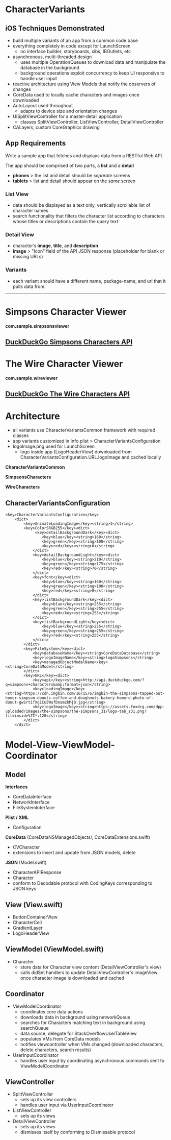 # CharacterVariants

## iOS Techniques Demonstrated
- build multiple variants of an app from a common code base
- everything completely in code except for LaunchScreen
	* no interface builder, storyboards, xibs, IBOutlets, etc
- asynchronous, multi-threaded design 
	* uses multiple OperationQueues to download data and manipulate the database in the background
	* background operations exploit concurrency to keep UI responsive to handle user input
- reactive architecture using View Models that notify the observers of changes
- CoreData used to locally cache characters and images once downloaded
- AutoLayout used throughout 
	* adapts to device size and orientation changes
- UISplitViewController for a master-detail application
	* classes SplitViewController, ListViewController, DetailViewController
- CALayers, custom CoreGraphics drawing

## App Requirements
Write a sample app that fetches and displays data from a RESTful Web API. 

The app should be comprised of two parts, a **list** and a **detail** 
- **phones** > the list and detail should be *separate* screens
- **tablets** > list and detail should appear on the *same* screen

### List View
- data should be displayed as a text only, vertically scrollable list of character names
- search functionality that filters the character list according to characters whose titles or descriptions contain the query text

### Detail View
- character’s **image**, **title**, and **description**
- **image** > "Icon" field of the API JSON response (placeholder for blank or missing URLs)

### Variants
- each variant should have a different name, package-name, and url that it pulls data from.

--------------------
# Simpsons Character Viewer

**com.sample.simpsonsviewer**

**[DuckDuckGo Simpsons Characters API](http://api.duckduckgo.com/?q=simpsons+characters&format=json)**
--------------------
# The Wire Character Viewer

**com.sample.wireviewer**

**[DuckDuckGo The Wire Characters API](http://api.duckduckgo.com/?q=the+wire+characters&format=json)**
--------------------

# Architecture
- all variants use CharacterVariantsCommon framework with required classes
- app variants customized in Info.plist > CharacterVariantsConfiguration
- logoImage.png used for LaunchScreen
  - logo inside app (LogoHeaderView) downloaded from CharacterVariantsConfiguration.URL.logoImage and cached locally
  
**CharacterVariantsCommon**

**SimpsonsCharacters**

**WireCharacters**

## CharacterVariantsConfiguration
```
<key>CharacterVariantsConfiguration</key>
	<dict>
		<key>AnimateLoadingImage</key><string>1</string>
		<key>ColorSRGB255</key><dict>
			 <key>detailBackgroundDark</key><dict>
				<key>blue</key><string>160</string>
				<key>green</key><string>100</string>
				<key>red</key><string>0</string>
			</dict>
			<key>detailBackgroundLight</key><dict>
				<key>blue</key><string>210</string>
				<key>green</key><string>175</string>
				<key>red</key><string>70</string>
			</dict>
			<key>font</key><dict>
				<key>blue</key><string>160</string>
				<key>green</key><string>100</string>
				<key>red</key><string>0</string>
			</dict>
			<key>listBackgroundDark</key><dict>
				<key>blue</key><string>255</string>
				<key>green</key><string>255</string>
				<key>red</key><string>255</string>
			</dict>
			<key>listBackgroundLight</key><dict>
				<key>blue</key><string>255</string>
				<key>green</key><string>255</string>
				<key>red</key><string>255</string>
			</dict>
		</dict>
		<key>FileSystem</key><dict>
			<key>databaseName</key><string>CoreDataDatabase</string>
			<key>logoImageName</key><string>logoSimpsons</string>
			<key>managedObjectModelName</key><string>CoreDataModel</string>
		</dict>
		<key>URL</key><dict>
			<key>api</key><string>http://api.duckduckgo.com/?q=simpsons+characters&amp;format=json</string>
			<key>loadingImage</key><string>https://cdn.imgbin.com/16/15/6/imgbin-the-simpsons-tapped-out-homer-simpson-donuts-coffee-and-doughnuts-bakery-homero-photo-of-donut-gwSrt1fXg1Cu5WufDnamzkMj0.jpg</string>
			<key>logoImage</key><string>https://assets.foxdcg.com/dpp-uploaded/images/the-simpsons/the-simpsons_31/logo-tab_s31.png?fit=inside%7C*:120</string>
		</dict>
	</dict>
```


# Model-View-ViewModel-Coordinator

## Model
**Interfaces**
- CoreDataInterface
- NetworkInterface
- FileSystemInterface

**Plist / XML**
- Configuration

**CoreData** (CoreDataNSManagedObjects/, CoreDataExtensions.swift)
- CVCharacter
- extensions to insert and update from JSON models, delete

**JSON** (Model.swift)
- CharacterAPIResponse
- Character
- conform to Decodable protocol with CodingKeys corresponding to JSON keys

## View (View.swift)
- ButtonContainerView
- CharacterCell
- GradientLayer
- LogoHeaderView

## ViewModel (ViewModel.swift)
- Character
  * store data for Character view content (DetailViewController's view)
  * calls didSet handlers to update DetailViewController's imageView once character image is downloaded and cached 
  
## Coordinator
- ViewModelCoordinator
  * coordinates core data actions
  * downloads data in background using networkQueue
  * searches for Characters matching text in background using searchQueue
  * data source, delegate for StackOverflowUserTableView
  * populates VMs from CoreData models
  * notifies viewcontroller when VMs changed (downloaded characters, delete characters, search results)
- UserInputCoordinator
  * handles user input by coordinating asynchronous commands sent to ViewModelCoordinator
  
## ViewController
- SplitViewController
  * sets up its view controllers
  * handles user input via UserInputCoordinator
- ListViewController
  * sets up its views
- DetailViewController
  * sets up its views
  * dismisses itself by conforming to Dismissable protocol
